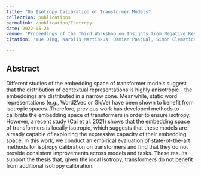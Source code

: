 ```yaml
---
title: "On Isotropy Calibration of Transformer Models"
collection: publications
permalink: /publication/Isotropy
date: 2022-05-26
venue: 'Proceedings of the Third Workshop on Insights from Negative Results in NLP'
citation: 'Yue Ding, Karolis Martinkus, Damian Pascual, Simon Clematide, and Roger Wattenhofer. 2022. On Isotropy Calibration of Transformer Models. In Proceedings of the Third Workshop on Insights from Negative Results in NLP, pages 1–9, Dublin, Ireland. Association for Computational Linguistics.'

---
```


## Abstract

Different studies of the embedding space of transformer models suggest that the distribution of contextual representations is highly anisotropic - the embeddings are distributed in a narrow cone. Meanwhile, static word representations (e.g., Word2Vec or GloVe) have been shown to benefit from isotropic spaces. Therefore, previous work has developed methods to calibrate the embedding space of transformers in order to ensure isotropy. However, a recent study (Cai et al. 2021) shows that the embedding space of transformers is locally isotropic, which suggests that these models are already capable of exploiting the expressive capacity of their embedding space. In this work, we conduct an empirical evaluation of state-of-the-art methods for isotropy calibration on transformers and find that they do not provide consistent improvements across models and tasks. These results support the thesis that, given the local isotropy, transformers do not benefit from additional isotropy calibration.
